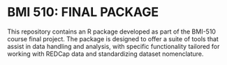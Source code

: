 # BMI 510: FINAL PACKAGE

This repository contains an R package developed as part of the BMI-510 course final project. The package is designed to offer a suite of tools that assist in data handling and analysis, with specific functionality tailored for working with REDCap data and standardizing dataset nomenclature.
